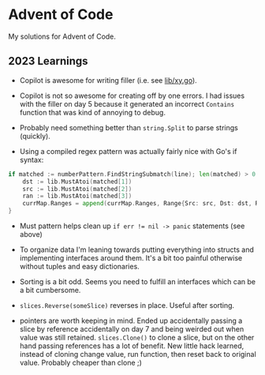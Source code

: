 # Advent of Code

My solutions for Advent of Code.

## 2023 Learnings

- Copilot is awesome for writing filler (i.e. see [lib/xy.go](lib/xy.go)).

- Copilot is not so awesome for creating off by one errors. I had issues with the filler on day 5 because it generated an incorrect
  `Contains` function that was kind of annoying to debug.

- Probably need something better than `string.Split` to parse strings (quickly).

- Using a compiled regex pattern was actually fairly nice with Go's if syntax:

```go
if matched := numberPattern.FindStringSubmatch(line); len(matched) > 0 {
    dst := lib.MustAtoi(matched[1])
    src := lib.MustAtoi(matched[2])
    ran := lib.MustAtoi(matched[3])
    currMap.Ranges = append(currMap.Ranges, Range{Src: src, Dst: dst, Ran: ran})
}
```

- Must pattern helps clean up `if err != nil -> panic` statements (see above)

- To organize data I'm leaning towards putting everything into structs and implementing interfaces around them. It's a bit too painful otherwise without tuples and easy dictionaries.

- Sorting is a bit odd. Seems you need to fulfill an interfaces which can be a bit cumbersome.

- `slices.Reverse(someSlice)` reverses in place. Useful after sorting.

- pointers are worth keeping in mind. Ended up accidentally passing a slice by reference accidentally on day 7 and being weirded out when value was still retained. `slices.Clone()` to clone a slice, but on the other hand passing references has a lot of benefit. New little hack learned, instead of cloning change value, run function, then reset back to original value. Probably cheaper than clone ;)
